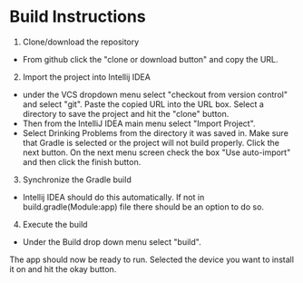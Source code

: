 # Build Instructions

1. Clone/download the repository

* From github click the "clone or download button" and copy the URL.

2. Import the project into Intellij IDEA

* under the VCS dropdown menu select "checkout from version control" and select "git". Paste the copied URL into the URL box. 
Select a directory to save the project and hit the "clone" button. 
* Then from the IntelliJ IDEA main menu select "Import Project".
* Select Drinking Problems from the directory it was saved in. Make sure that Gradle is selected or the project will not build properly. 
Click the next button. On the next menu screen check the box "Use auto-import" and then click the finish button.

3. Synchronize the Gradle build

* Intellij IDEA should do this automatically. If not in build.gradle(Module:app) file there should be an option to do so.

4. Execute the build

* Under the Build drop down menu select "build".  

The app should now be ready to run. Selected the device you want to install it on and hit the okay button.
